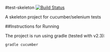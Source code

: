 #test-skeleton [![Build Status](https://travis-ci.org/pbellchambers/test-skeleton.svg?branch=master)](https://travis-ci.org/pbellchambers/test-skeleton)

A skeleton project for cucumber/selenium tests

##Instructions for Running

The project is run using gradle (tested with v2.3):

```
gradle cucumber
```